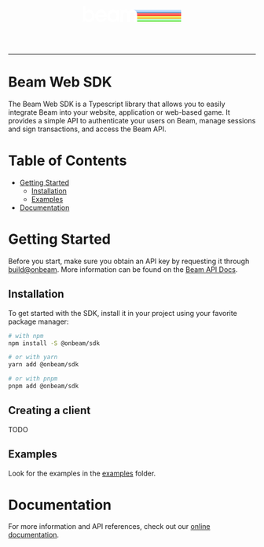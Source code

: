 <div align="center">
  <svg height="134" width="200" fill="none" viewBox="0 0 418 67" xmlns="http://www.w3.org/2000/svg"><path d="M224 40H418V53H228.452L224 40Z" fill="url(#paint0_linear_0_1)"></path><path d="M212 15H418V28H216.964L212 15Z" fill="url(#paint1_linear_0_1)"></path><path d="M229 53H418V65H229L229 53Z" fill="url(#paint2_linear_0_1)"></path><path d="M220 28H418V40H220V28Z" fill="url(#paint3_linear_0_1)"></path><path d="M220 28H418V40H220V28Z" fill="url(#paint4_linear_0_1)"></path><path d="M0 65.409H10.5159V59.4868C13.3603 62.7573 17.4115 67 26.6344 67C44.132 67 50.4242 50.471 50.4242 40.6596C50.4242 27.6662 40.9428 14.6728 26.3758 14.6728C21.0317 14.6728 15.429 16.7058 11.464 20.7718V0H0V65.409ZM10.7744 40.2177C10.7744 33.058 16.2047 25.4565 24.9966 25.4565C32.237 25.4565 38.9603 31.2018 38.9603 40.748C38.9603 50.2942 32.6681 56.2164 25.1691 56.2164C18.4459 56.2164 10.7744 51.0897 10.7744 40.2177Z" fill="white"></path><path d="M101.293 46.1398C101.638 44.5488 101.983 42.5158 101.983 40.2177C101.983 27.843 92.9321 14.6728 77.2445 14.6728C62.0742 14.6728 52.0754 27.1359 52.0754 41.0132C52.0754 55.3325 62.7637 67 77.3307 67C88.6223 67 97.6727 58.7797 100.431 49.9406H88.3636C86.2087 54.0066 82.4162 56.2164 77.3307 56.2164C69.1422 56.2164 64.66 49.3219 64.1428 46.1398H101.293ZM63.798 36.6821C65.9529 27.5778 72.6762 25.4565 77.3307 25.4565C83.4506 25.4565 88.9671 28.8153 90.26 36.6821H63.798Z" fill="white"></path><path d="M153.928 16.3522H143.412V22.5396H143.24C142.895 21.8325 137.12 14.6728 127.38 14.6728C114.106 14.6728 103.418 25.5448 103.418 40.5712C103.418 56.9235 114.364 67 126.69 67C132.724 67 139.792 63.7295 143.412 59.31V65.409H153.928V16.3522ZM143.067 40.748C143.067 49.8522 137.034 56.2164 129.104 56.2164C120.915 56.2164 114.882 49.4103 114.882 41.1016C114.882 33.7652 119.708 25.4565 129.104 25.4565C135.913 25.4565 143.067 30.5831 143.067 40.748Z" fill="white"></path><path d="M159.199 65.409H170.663V40.9248C170.663 35.7098 170.663 25.4565 179.8 25.4565C186.868 25.4565 189.368 31.467 189.368 38.1847V65.409H200.832V40.9248C200.832 37.8311 200.745 32.9697 202.556 30.0528C204.193 27.2243 207.296 25.4565 210.486 25.4565C219.536 25.4565 219.536 35.3562 219.536 38.1847V65.409H231V36.7704C231 29.5224 229.276 24.8377 227.38 22.2744C225.656 19.7995 221.001 14.6728 211.606 14.6728C208.244 14.6728 201.177 15.0264 196.177 22.3628C191.695 15.2916 184.972 14.6728 182.386 14.6728C174.111 14.6728 170.836 18.9156 169.888 20.5066H169.715V16.3522H159.199V65.409Z" fill="white"></path><defs><linearGradient id="paint0_linear_0_1" gradientUnits="userSpaceOnUse" x1="315.348" x2="315.348" y1="46.825" y2="61.3281"><stop stop-color="#F1E869"></stop><stop offset="0.328125" stop-color="#FEA514"></stop><stop offset="0.598958" stop-color="#FF4539"></stop></linearGradient><linearGradient id="paint1_linear_0_1" gradientUnits="userSpaceOnUse" x1="315.74" x2="315.739" y1="21.825" y2="36.3281"><stop stop-color="#BBDBFF"></stop><stop offset="0.328125" stop-color="#139EDD"></stop><stop offset="0.598958" stop-color="#B9F7EA"></stop></linearGradient><linearGradient id="paint2_linear_0_1" gradientUnits="userSpaceOnUse" x1="315.374" x2="315.373" y1="59.3" y2="72.6875"><stop stop-color="#BBFFCA"></stop><stop offset="0.328125" stop-color="#48DD13"></stop><stop offset="0.598958" stop-color="#008805"></stop></linearGradient><linearGradient id="paint3_linear_0_1" gradientUnits="userSpaceOnUse" x1="315.19" x2="315.19" y1="29.4815" y2="40.4815"><stop stop-color="#FF6A9A"></stop><stop offset="0.529819" stop-color="#FF5544"></stop><stop offset="0.955545" stop-color="#E63E33"></stop></linearGradient><linearGradient id="paint4_linear_0_1" gradientUnits="userSpaceOnUse" x1="313.232" x2="313.231" y1="34.3" y2="47.6875"><stop stop-color="#FF6B6B"></stop><stop offset="0.328125" stop-color="#FE1414"></stop><stop offset="0.598958" stop-color="#8E0900"></stop></linearGradient></defs></svg>
</div>

---

# Beam Web SDK
The Beam Web SDK is a Typescript library that allows you to easily integrate Beam into your website, application or web-based game. It provides a simple API to authenticate your users on Beam, manage sessions and sign transactions, and access the Beam API.


# Table of Contents

- [Getting Started](#getting-started)
  - [Installation](#installation)
  - [Examples](#examples)
- [Documentation](#online-documentation)

# Getting Started

Before you start, make sure you obtain an API key by requesting it through [build@onbeam](mailto:build@onbeam). More information can be found on the [Beam API Docs](https://docs.onbeam.com/service).

## Installation

To get started with the SDK, install it in your project using your favorite package manager:

```bash
# with npm
npm install -S @onbeam/sdk

# or with yarn
yarn add @onbeam/sdk

# or with pnpm
pnpm add @onbeam/sdk
```

## Creating a client

TODO

## Examples
Look for the examples in the [examples](./packages/examples) folder.

# Documentation

For more information and API references, check out our [online documentation](https://docs.onbeam.com).